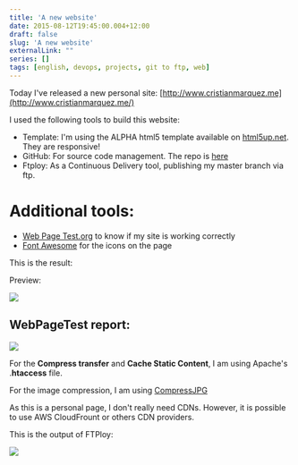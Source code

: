```yaml
---
title: 'A new website'
date: 2015-08-12T19:45:00.004+12:00
draft: false
slug: 'A new website'
externalLink: ""
series: []
tags: [english, devops, projects, git to ftp, web]
---
```

Today I've released a new personal site: [http://www.cristianmarquez.me](http://www.cristianmarquez.me/)  

I used the following tools to build this website:  
  
- Template: I'm using the ALPHA html5 template available on [html5up.net](http://html5up.net/). They are responsive!
- GitHub: For source code management. The repo is [here](https://github.com/cristian04/cristianmarquez.me) 
- Ftploy: As a Continuous Delivery tool, publishing my master branch via ftp.

# Additional tools:

- [Web Page Test.org](http://webpagetest.org/) to know if my site is working correctly
- [Font Awesome](http://fortawesome.github.io/Font-Awesome/) for the icons on the page

This is the result:

Preview:

![](http://4.bp.blogspot.com/-22lqrpLd-kc/Vcr5Uj2llGI/AAAAAAAAgqU/p8ef7WNnw9Y/s1600/xino.jpeg)

## WebPageTest report:

![](http://3.bp.blogspot.com/-s4sZSBl7yls/Vcr4__m6LCI/AAAAAAAAgqM/FqMsa-0D64Y/s400/Screen%2BShot%2B2015-08-12%2Bat%2B7.39.28%2Bpm.png)

For the **Compress transfer** and **Cache Static Content**, I am using Apache's .**htaccess** file.

For the image compression, I am using [CompressJPG](http://compressjpeg.com/) 

As this is a personal page, I don't really need CDNs. However, it is possible to use AWS CloudFrount or others CDN providers.
  
This is the output of FTPloy:  

[![](http://2.bp.blogspot.com/-8abdYw8MfqM/VcsW9cWGhnI/AAAAAAAAgqo/2FaLj_fLSsM/s400/Screen%2BShot%2B2015-08-12%2Bat%2B9.49.56%2Bpm.png)](http://2.bp.blogspot.com/-8abdYw8MfqM/VcsW9cWGhnI/AAAAAAAAgqo/2FaLj_fLSsM/s1600/Screen%2BShot%2B2015-08-12%2Bat%2B9.49.56%2Bpm.png)